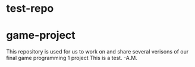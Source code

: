 # test-repo
# game-project
This repository is used for us to work on and share several verisons of our final game programming 1 project
This is a test.
-A.M.
